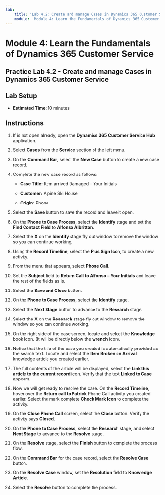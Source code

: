 ```yaml
---
lab:
    title: 'Lab 4.2: Create and manage Cases in Dynamics 365 Customer Service'
    module: 'Module 4: Learn the Fundamentals of Dynamics 365 Customer Service'
---
```


Module 4: Learn the Fundamentals of Dynamics 365 Customer Service
========================

## Practice Lab 4.2 - Create and manage Cases in Dynamics 365 Customer Service

## Lab Setup

  - **Estimated Time**: 10 minutes

## Instructions

1. If is not open already, open the **Dynamics 365 Customer Service Hub** application. 

2. Select **Cases** from the **Service** section of the left menu. 

3. On the **Command Bar**, select the **New Case** button to create a new case record.

4. Complete the new case record as follows:

	- **Case Title:** Item arrived Damaged – Your Initials

	- **Customer:** Alpine Ski House

	- **Origin:** Phone

5. Select the **Save** button to save the record and leave it open. 

6. On the **Phone to Case Process**, select the **Identify** stage and set the **Find Contact Field** to **Alfonso Albritton**. 

7. Select the **X** on the **Identify** stage fly out window to remove the window so you can continue working. 

8. Using the **Record Timeline**, select the **Plus Sign Icon**, to create a new activity. 

9. From the menu that appears, select **Phone Call**.

10. Set the **Subject** field to **Return Call to Alfonso – Your Initials** and leave the rest of the fields as is. 

11. Select the **Save and Close** button. 

12. On the **Phone to Case Process**, select the **Identify** stage.

13. Select the **Next Stage** button to advance to the **Research** stage. 

14. Select the **X** on the **Research** stage fly out window to remove the window so you can continue working. 

15. On the right side of the case screen, locate and select the **Knowledge** book Icon. (It will be directly below the **wrench** icon).

16. Notice that the title of the case you created is automatically provided as the search text. Locate and select the **Item Broken on Arrival** knowledge article you created earlier. 

17. The full contents of the article will be displayed, select the **Link this article to the current record** icon. Verify that the text **Linked to Case** appears. 

18. Now we will get ready to resolve the case. On the **Record Timeline**, hover over the **Return call to Patrick** Phone Call activity you created earlier. Select the mark complete **Check Mark Icon** to complete the activity. 

19. On the **Close Phone Call** screen, select the **Close** button. Verify the activity says **Closed**.

20. On the **Phone to Case Process**, select the **Research** stage, and select **Next Stage** to advance to the **Resolve** stage.

21. On the **Resolve** stage, select the **Finish** button to complete the process flow.

22. On the **Command Bar** for the case record, select the **Resolve Case** button.

23. On the **Resolve Case** window, set the **Resolution** field to **Knowledge Article**. 

24. Select the **Resolve** button to complete the process.
